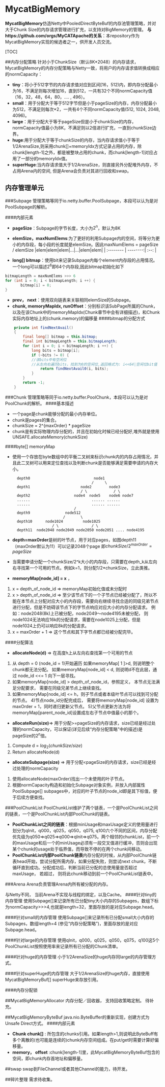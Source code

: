 # MycatBigMemory

**MycatBigMemory**仿造Netty中PooledDirectByteBuf的内存池管理策略，并对大于Chunk Size的内存请求管理进行扩充，以支持对BigMemory的管理。
**与https://github.com/orgs/MyCATApache的关系**：本repository作为MycatBigMemory实现的候选者之一，供开发人员交流。

[TOC]

##内存分配策略
针对小于ChunkSize（默认8K*2048）的内存请求，MycatBigMemory的内存分配策略与Netty一致，将用户的内存请求值转换成相应的normCapacity：

- **tiny**：将小于512字节的内存请求值对应到区间[16，512)内，即内存分配最小为16，不满足则每次增加16，直到512，一共有32个不同normCapacity值（16，32，48，64，80，.... , 496）。
- **small**：用于分配大于等于512字节但是小于pageSize的内存，内存分配最小为512，不满足则每次*2，一共有4个不同normCapacity值(512, 1024, 2048,  4096)。
- **large**：用于分配大于等于pageSize但是小于chunkSize的内存，normCapacity值最小为8K，不满足则以2倍进行扩充，一直到chunkSize边界。
- **huge**:用于分配大于等于chunkSize的内存，当内存请求值小于等于1/2ArenaSize,则采用chunk[]+memoryIdx方式记录占用的内存，除chunk[length-1]之外，都是被整块占用的chunk，而chunk[length-1]对应占用了一部分的memoryIdx值。
- **superHuge**:当内存请求值大于1/2ArenaSize，则直接另外分配堆外内存，不占用Arena内的空间, 但是Arena会负责对其进行回收和swap。
  
## 内存管理单元
###Subpage
管理策略等同于io.netty.buffer.PoolSubpage，本段可以认为是对PoolSubpage的解析。
	
####内部元素
- **pageSize**：Subpage的字节长度，大小为$2^n$，默认为8K
- **elemSize，maxNumElems**:为了更好的利用Subpage内的空间，将等分为更小的内存段，每小段的长度就是elemSize。因此maxNumElems  = pageSize / elemSize
|elem|elem|elem|...|...|elem|elem|
| :-------- | --------:| :--: |

- **long[] bitmap**：使用bit来记录Subpage内每个element内存段的占用情况。一个long可以描述$2^6$即64个内存段,因此bitmap初始化如下
```java
bitmapLength = maxNumElems >>> 6
for (int i = 0; i < bitmapLength; i ++) {
       bitmap[i] = 0;
}
```
- **prev， next**：使用双向链表来关联相同elemSize的Subpage。
- **chunk, memoryMapIdx, runOffset**：分别标识该SubPage所属的Chunk，以及在该Chunk中的memoryMapIdx(Chunk章节中会有详细描述)，和Chunk实际内存地址上的(chunk.memory)的偏移量
####bitmap的分配方式
```java
    private int findNextAvail() 
    {
        final long[] bitmap = this.bitmap;
        final int bitmapLength = this.bitmapLength;
        for (int i = 0; i < bitmapLength; i ++) {
            long bits = bitmap[i];
            if (~bits != 0) { 
            //该bits中有空闲位
            //从左向右遍历bits，找到为0的空闲位,返回格式为: i<<64|空闲位bit值
                return findNextAvail0(i, bits);
            }
        }
        return -1;
    }
```

###Chunk
管理策略等同于io.netty.buffer.PoolChunk，本段可以认为是对PoolChunk的解析。
####基本描述
- 一个page是chunk能够分配的最小内存单位。
- chunk是pages的集合。
- chunkSize = 2^{maxOrder} * pageSize
- chunk是有实际物理内存分配的，并且在初始化时候已经分配好,堆外就是使用UNSAFE.allocateMemory(chunkSize)

####byte[] memoryMap
- 使用一个存放在byte数组中的平衡二叉树来标识chunk内的内存占用情况，并且此二叉树可以用来定位查找以及判断chunk是否能够满足需要申请的内存大小。

		depth0                             node1
									      /     \
		depth1                       node2        node3            
							   	     / \            / \
		depth2                    node4  node5    node6 node7
		......                            ...... ......
		......                            ...... ......
								  /
	    depth9                node512 
	                         /       \
	    depth10      node1024         node1025
				        / \               / \
	    depth11  node2048 node2049 node2050 node2051 .... node4195
- **depth=maxOrder**是树的叶节点，用于对应pages，如图depth11（maxOrder默认为11）可以记录2048个page
即$chunkSize/2^{maxOrder} = pageSize$
- 当需要申请分配一个chunkSize/2^k大小的内存段，只需要在depth_k从左向右寻找第一个可用的节点。例如k=1，则分配1/2*chunkSize，立此类推。
- **memoryMap[node_id] = x** ，
1) x = depth_of_node_id => memoryMap初始化值或未分配时 
2) x > depth_of_node_id => 至少该节点下的一个子节点已经被分配了，所以不能在本节点上分配对应大小的内存段，需要向右继续寻找合适的同级兄弟节点进行分配，但是不妨碍该节点下的字节点响应对应大小的内存分配请求。
例如：node2048(8k)上已被分配，node2049～node4195未被分配， 则node1024无法响应16k的分配请求，需要在node1025上分配，但是node1024上仍可以响应8k的分配请求。
 3) x = maxOrder + 1 => 这个节点和其下字节点都已经被分配完毕。



####分配算法
  -  **allocateNode(d)** => 在高度h上从左向右查找第一个可用的节点 
 1) 从 depth = 0 (node_id = 1)开始遍历
 如果memoryMap[ 1 ]>d, 则说明整个chunk都无法分配。
 如果memoryMap[node_id] < d,  则说明d不在此层，通过 node_id <<= 1 向下一层寻找。 
 2) 如果memoryMap[node_id] > depth_of_node_id，参照定义， 本节点无法满足分配要求， 需要在同级兄弟节点上继续查找。
 3) 如果memoryMap[node_id] <= h，则子节点或者本级叶节点可以找到可分配的节点。
 4)节点node_id分配完成后， 需要将memoryMap[node_id] 设置为 maxOrder + 1，同时递归更新父节点。
 5)父节点更新方法为将memoryMap[parent_node_id]设置成左右子节点中值最小的那个。
 
  -  **allocateRun(size)**=> 用于分配>=pageSize的内存请求，size已经是经过处理的normCapacity，可以保证(详见后续“内存分配策略”中的描述)是pageSize的$2^n$倍。
  
 1) Compute d = $log_2(chunkSize/size)$
 2) Return allocateNode(d)
  
  -  **allocateSubpage(size)** => 用于分配<pageSize的内存请求，size已经是经过处理的normCapacity
 1) 使用allocateNode(maxOrder)找出一个未使用的叶子节点。
 2) 根据normCapacity构造和初始化Subpage对象实例，并放入内部属性PoolSubpage<T>[] subpages中，对应的叶子节点的node_id即是其下标值，便于后续方便查找。
 

###PoolChunkList
PoolChunkList维护了两个链表，一个是PoolChunkList之间的链表，一个是PoolChunkList内部PoolChunk的链表。
- **PoolChunkList之间的链表**：根据minUsage和maxUsage定义的使用量进行划分为qInit，q000，q025，q050，q075, q100六个不同的区间，内存分配优先级为q050=>q025=>q000=>qInit=>q075。两个相邻的chunkList，前一个的maxUsage和后一个的minUsage必须有一段交叉值进行缓冲，否则会出现某个chunk的usage处于临界值，而导致不停的在两个chunk间移动。
- **PoolChunkList内部PoolChunk链表**内存分配的时候，从内部PoolChunk链表head开始，尝试分配所需内存，如果分配失败，则尝试next chunk，不断循环直到成功。分配成功后，判断当前已分配的总使用量是否超过maxUsage， 若超过， 则将此chunk移动到前一个PoolChunkList链表中。

###Arena
 Arena负责管理Arena内所有被分配的内存。

 与Netty不同， 当前Arena不实现与线程的绑定，以及Cache。
####针对tiny的内存管理
 使用Subpage[]来记录所有已分配tiny大小内存的Subpages，数组下标为normCapacity>>>4,也就是length=32，里面存放的是对应Subpage.head。

####针对small的内存管理
 使用Subpage[]来记录所有已分配small大小内存的Subpages，数组length=4 (参见“内存分配策略”)，里面存放的是对应Subpage.head。

####针对large的内存管理
 使用qInit，q000，q025，q050，q075，q100这5个PoolChunkList按照使用率来记录所有已分配的Chunk清单。

####针对huge的内存管理
 小于1/2ArenaSize的huge内存同large的内存管理方式。
 
####针对superHuge的内存管理
 大于1/2ArenaSize的huge内存，直接使用MycatBigMemoryBuf[] superHuge来存放引用。

####内存分配锁
 
 
##MycatBigMemoryAllocator
内存分配／回收器， 支持回收策略定制。
待补充。

##MycatBigMemoryByteBuf
java.nio.ByteBuffer的重新实现，创建方式为Unsafe Direct方式。
####内部元素
  -  **Chunk<T> chunk[]** : 所包含的chunks引用。如果length>1,则说明此ByteBuff有多个离散的(也可能是连续的)chunk内存空间组成。在put/get时需要计算好偏移量。
  -  **memory， offset** :chunk[length-1]里，此MycatBigMemoryByteBuf包含的空间，即chunk内存首地址和偏移量。


##swap
swap到FileChannel或者其他Channel的能力，待开发。

##碎片整理
需求待收集。